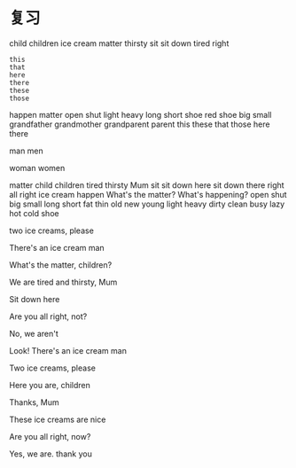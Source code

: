 # 复习

child
children
ice cream
matter
thirsty
sit
sit down
tired
right

```
this
that
here
there
these
those
```

happen
matter
open
shut
light
heavy
long
short
shoe
red shoe
big
small
grandfather
grandmother
grandparent
parent
this
these
that
those
here
there

man
men

woman
women

matter
child
children
tired
thirsty
Mum
sit
sit down here
sit down there
right
all right
ice cream
happen
What's the matter?
What's happening?
open
shut
big
small
long
short
fat
thin
old
new
young
light
heavy
dirty
clean
busy
lazy
hot
cold
shoe

two ice creams, please

There's an ice cream man

What's the matter, children?

We are tired and thirsty, Mum

Sit down here

Are you all right, not?

No, we aren't

Look! There's an ice cream man

Two ice creams, please

Here you are, children

Thanks, Mum

These ice creams are nice

Are you all right, now?

Yes, we are. thank you
